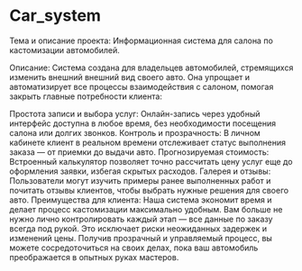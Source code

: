 # Car_system
Тема и описание проекта:
Информационная система для салона по кастомизации автомобилей.

Описание:
Cистема создана для владельцев автомобилей, стремящихся изменить внешний внешний вид своего авто. Она упрощает и автоматизирует все процессы взаимодействия с салоном, помогая закрыть главные потребности клиента:

Простота записи и выбора услуг: Онлайн-запись через удобный интерфейс доступна в любое время, без необходимости посещения салона или долгих звонков.
Контроль и прозрачность: В личном кабинете клиент в реальном времени отслеживает статус выполнения заказа — от приемки до выдачи авто.
Прогнозируемая стоимость: Встроенный калькулятор позволяет точно рассчитать цену услуг еще до оформления заявки, избегая скрытых расходов.
Галерея и отзывы: Пользователи могут изучить примеры ранее выполненных работ и почитать отзывы клиентов, чтобы выбрать нужные решения для своего авто.
Преимущества для клиента:
Наша система экономит время и делает процесс кастомизации максимально удобным. Вам больше не нужно лично контролировать каждый этап — все данные по заказу всегда под рукой. Это исключает риски неожиданных задержек и изменений цены. Получив прозрачный и управляемый процесс, вы можете сосредоточиться на своих делах, пока ваш автомобиль преображается в опытных руках мастеров.
